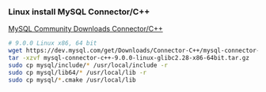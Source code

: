 ### Linux install MySQL Connector/C++

[MySQL Community Downloads Connector/C++](https://dev.mysql.com/downloads/connector/cpp/)

```sh
# 9.0.0 Linux x86, 64 bit
wget https://dev.mysql.com/get/Downloads/Connector-C++/mysql-connector-c++-9.0.0-linux-glibc2.28-x86-64bit.tar.gz
tar -xzvf mysql-connector-c++-9.0.0-linux-glibc2.28-x86-64bit.tar.gz
sudo cp mysql/include/* /usr/local/include -r
sudo cp mysql/lib64/* /usr/local/lib -r
sudo cp mysql/*.cmake /usr/local/lib
```
